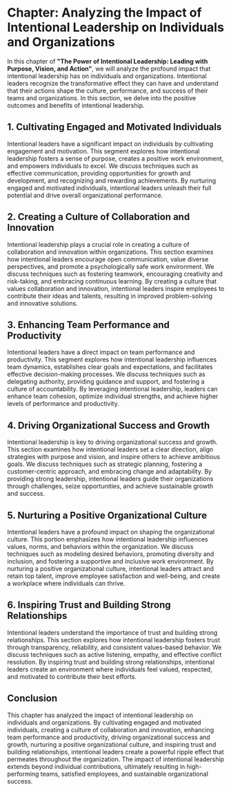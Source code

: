 Chapter: Analyzing the Impact of Intentional Leadership on Individuals and Organizations
========================================================================================

In this chapter of **"The Power of Intentional Leadership: Leading with Purpose, Vision, and Action"**, we will analyze the profound impact that intentional leadership has on individuals and organizations. Intentional leaders recognize the transformative effect they can have and understand that their actions shape the culture, performance, and success of their teams and organizations. In this section, we delve into the positive outcomes and benefits of intentional leadership.

**1. Cultivating Engaged and Motivated Individuals**
----------------------------------------------------

Intentional leaders have a significant impact on individuals by cultivating engagement and motivation. This segment explores how intentional leadership fosters a sense of purpose, creates a positive work environment, and empowers individuals to excel. We discuss techniques such as effective communication, providing opportunities for growth and development, and recognizing and rewarding achievements. By nurturing engaged and motivated individuals, intentional leaders unleash their full potential and drive overall organizational performance.

**2. Creating a Culture of Collaboration and Innovation**
---------------------------------------------------------

Intentional leadership plays a crucial role in creating a culture of collaboration and innovation within organizations. This section examines how intentional leaders encourage open communication, value diverse perspectives, and promote a psychologically safe work environment. We discuss techniques such as fostering teamwork, encouraging creativity and risk-taking, and embracing continuous learning. By creating a culture that values collaboration and innovation, intentional leaders inspire employees to contribute their ideas and talents, resulting in improved problem-solving and innovative solutions.

**3. Enhancing Team Performance and Productivity**
--------------------------------------------------

Intentional leaders have a direct impact on team performance and productivity. This segment explores how intentional leadership influences team dynamics, establishes clear goals and expectations, and facilitates effective decision-making processes. We discuss techniques such as delegating authority, providing guidance and support, and fostering a culture of accountability. By leveraging intentional leadership, leaders can enhance team cohesion, optimize individual strengths, and achieve higher levels of performance and productivity.

**4. Driving Organizational Success and Growth**
------------------------------------------------

Intentional leadership is key to driving organizational success and growth. This section examines how intentional leaders set a clear direction, align strategies with purpose and vision, and inspire others to achieve ambitious goals. We discuss techniques such as strategic planning, fostering a customer-centric approach, and embracing change and adaptability. By providing strong leadership, intentional leaders guide their organizations through challenges, seize opportunities, and achieve sustainable growth and success.

**5. Nurturing a Positive Organizational Culture**
--------------------------------------------------

Intentional leaders have a profound impact on shaping the organizational culture. This portion emphasizes how intentional leadership influences values, norms, and behaviors within the organization. We discuss techniques such as modeling desired behaviors, promoting diversity and inclusion, and fostering a supportive and inclusive work environment. By nurturing a positive organizational culture, intentional leaders attract and retain top talent, improve employee satisfaction and well-being, and create a workplace where individuals can thrive.

**6. Inspiring Trust and Building Strong Relationships**
--------------------------------------------------------

Intentional leaders understand the importance of trust and building strong relationships. This section explores how intentional leadership fosters trust through transparency, reliability, and consistent values-based behavior. We discuss techniques such as active listening, empathy, and effective conflict resolution. By inspiring trust and building strong relationships, intentional leaders create an environment where individuals feel valued, respected, and motivated to contribute their best efforts.

**Conclusion**
--------------

This chapter has analyzed the impact of intentional leadership on individuals and organizations. By cultivating engaged and motivated individuals, creating a culture of collaboration and innovation, enhancing team performance and productivity, driving organizational success and growth, nurturing a positive organizational culture, and inspiring trust and building relationships, intentional leaders create a powerful ripple effect that permeates throughout the organization. The impact of intentional leadership extends beyond individual contributions, ultimately resulting in high-performing teams, satisfied employees, and sustainable organizational success.
